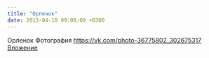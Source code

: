 ```yaml
---
title: "Орленок"
date: 2013-04-10 09:00:00 +0300
---
```


Орленок
Фотография
<a class="vk-attach" href="https://vk.com/photo-36775802_302675317">https://vk.com/photo-36775802_302675317</a>
<a class="vk-attach" href="https://vk.com/photo-36775802_302675317">Вложение</a>
